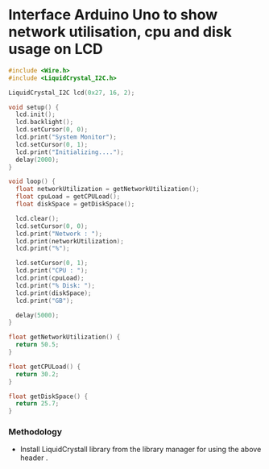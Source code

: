 # Interface Arduino Uno to show network utilisation, cpu and disk usage on LCD

``` c
#include <Wire.h>
#include <LiquidCrystal_I2C.h>

LiquidCrystal_I2C lcd(0x27, 16, 2);

void setup() {
  lcd.init();
  lcd.backlight();
  lcd.setCursor(0, 0);
  lcd.print("System Monitor");
  lcd.setCursor(0, 1);
  lcd.print("Initializing....");
  delay(2000);
}

void loop() {
  float networkUtilization = getNetworkUtilization();
  float cpuLoad = getCPULoad();
  float diskSpace = getDiskSpace();

  lcd.clear();
  lcd.setCursor(0, 0);
  lcd.print("Network : ");
  lcd.print(networkUtilization);
  lcd.print("%");

  lcd.setCursor(0, 1);
  lcd.print("CPU : ");
  lcd.print(cpuLoad);
  lcd.print("% Disk: ");
  lcd.print(diskSpace);
  lcd.print("GB");

  delay(5000);
}

float getNetworkUtilization() {
  return 50.5;
}

float getCPULoad() {
  return 30.2;
}

float getDiskSpace() {
  return 25.7;
}


```


### Methodology

* Install LiquidCrystall library from the library manager for using the above header .
